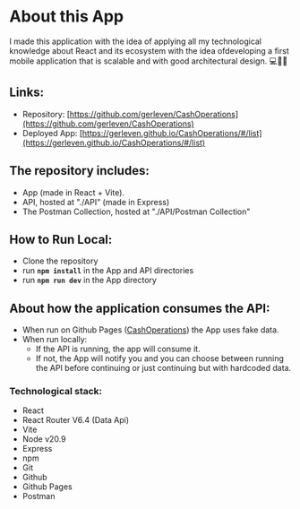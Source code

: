 # About this App
I made this application with the idea of ​​applying all my technological knowledge about React and its ecosystem with the idea of ​​developing a first mobile application that is scalable and with good architectural design. 💻👨‍💻

## Links:
- Repository: [https://github.com/gerleven/CashOperations](https://github.com/gerleven/CashOperations)
- Deployed App: [https://gerleven.github.io/CashOperations/#/list](https://gerleven.github.io/CashOperations/#/list)


## The repository includes:
- App (made in React + Vite).
- API, hosted at "./API" (made in Express)
- The Postman Collection, hosted at "./API/Postman Collection"

## How to Run Local:
- Clone the repository
- run **`npm install`** in the App and API directories
- run **`npm run dev`** in the App directory

## About how the application consumes the API:
- When run on Github Pages ([CashOperations](https://gerleven.github.io/CashOperations)) the App uses fake data.
- When run locally:
  - If the API is running, the app will consume it.
  - If not, the App will notify you and you can choose between running the API before continuing or just continuing but with hardcoded data.

### Technological stack:
- React
- React Router V6.4 (Data Api)
- Vite
- Node v20.9
- Express
- npm
- Git
- Github
- Github Pages
- Postman